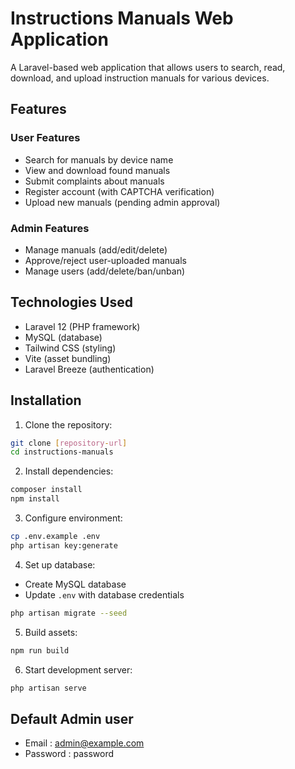 # Instructions Manuals Web Application

A Laravel-based web application that allows users to search, read, download, and upload instruction manuals for various devices.

## Features

### User Features
- Search for manuals by device name
- View and download found manuals
- Submit complaints about manuals
- Register account (with CAPTCHA verification)
- Upload new manuals (pending admin approval)

### Admin Features
- Manage manuals (add/edit/delete)
- Approve/reject user-uploaded manuals
- Manage users (add/delete/ban/unban)

## Technologies Used
- Laravel 12 (PHP framework)
- MySQL (database)
- Tailwind CSS (styling)
- Vite (asset bundling)
- Laravel Breeze (authentication)

## Installation

1. Clone the repository:
```bash
git clone [repository-url]
cd instructions-manuals
```

2. Install dependencies:
```bash
composer install
npm install
```

3. Configure environment:
```bash
cp .env.example .env
php artisan key:generate
```

4. Set up database:
- Create MySQL database
- Update `.env` with database credentials
```bash
php artisan migrate --seed
```

5. Build assets:
```bash
npm run build
```

6. Start development server:
```bash
php artisan serve
```
## Default Admin user
- Email : admin@example.com
- Password : password

